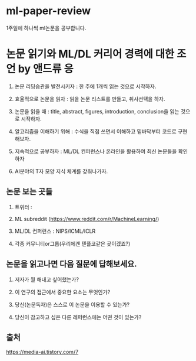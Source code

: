 # ml-paper-review

1주일에 하나씩 ml논문을 공부합니다.

# 논문 읽기와 ML/DL 커리어 경력에 대한 조언 by 앤드류 응

1. 논문 리딩습관을 발전시키자 : 한 주에 1개씩 읽는 것으로 시작하자.

2. 효율적으로 논문을 읽자 : 읽을 논문 리스트를 만들고, 취사선택을 하자.

3. 논문을 읽을 때 : title, abstract, figures, introduction, conclusion을 읽는 것으로 시작하자.

4. 알고리즘을 이해하기 위해 : 수식을 직접 쓰면서 이해하고 밑바닥부터 코드로 구현해보자.

5. 지속적으로 공부하자 : ML/DL 컨퍼런스나 온라인을 활용하여 최신 논문들을 확인하자

6. AI분야의 T자 모양 지식 체계를 갖춰나가자.



## 논문 보는 곳들

1. 트위터 :

2. ML subreddit (https://www.reddit.com/r/MachineLearning/)

3. ML/DL 컨퍼런스 : NIPS/ICML/ICLR 

4. 각종 커뮤니티or그룹(우리에겐 텐플코같은 곳이겠죠?)

## 논문을 읽고나면 다음 질문에 답해보세요.

1. 저자가 뭘 해내고 싶어했는가?

2. 이 연구의 접근에서 중요한 요소는 무엇인가?

3. 당신(논문독자)은 스스로 이 논문을 이용할 수 있는가? 

4. 당신이 참고하고 싶은 다른 레퍼런스에는 어떤 것이 있는가?


## 출처

https://media-ai.tistory.com/7

